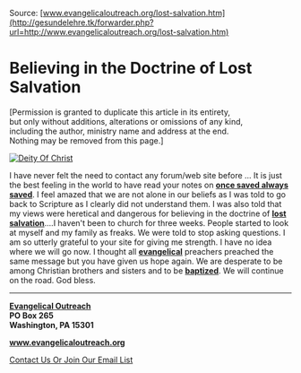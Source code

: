 <!--t Believing in the Doctrine of Lost Salvation t-->
<!--d  d-->

Source: [www.evangelicaloutreach.org/lost-salvation.htm](http://gesundelehre.tk/forwarder.php?url=http://www.evangelicaloutreach.org/lost-salvation.htm)


# Believing in the Doctrine of Lost Salvation

[Permission is granted to duplicate this article in its entirety,  
 but only without additions, alterations or omissions of any kind,  
 including the author, ministry name and address at the end.  
 Nothing may be removed from this page.]

[![Deity Of Christ](../s7.addthis.com/static/btn/v2/lg-share-en.gif)](http://www.addthis.com/bookmark.php?v=250&username=xa-4ce723c86d857fe0)

I have never felt the need to contact any forum/web site before ... It is just the best feeling in the world to have read your notes on [**once saved always saved**](http://gesundelehre.tk/forwarder.php?url=http://www.evangelicaloutreach.org/eternal-security.html). I feel amazed that we are not alone in our beliefs as I was told to go back to Scripture as I clearly did not understand them. I was also told that my views were heretical and dangerous for believing in the doctrine of [**lost salvation**](http://gesundelehre.tk/forwarder.php?url=http://www.evangelicaloutreach.org/can_salvation_be_lost_osas.html)....I haven't been to church for three weeks. People started to look at myself and my family as freaks. We were told to stop asking questions. I am so utterly grateful to your site for giving me strength. I have no idea where we will go now. I thought all [**evangelical**](http://gesundelehre.tk/forwarder.php?url=http://www.evangelicaloutreach.org/index.html) preachers preached the same message but you have given us hope again. We are desperate to be among Christian brothers and sisters and to be [**baptized**](http://gesundelehre.tk/forwarder.php?url=http://www.evangelicaloutreach.org/baptism.html). We will continue on the road. God bless.

* * *

**[Evangelical Outreach](http://gesundelehre.tk/forwarder.php?url=http://www.evangelicaloutreach.org/index.html)**  
**PO Box 265**  
**Washington, PA 15301**

**www.evangelicaloutreach.org**

[Contact Us Or Join Our Email List](http://gesundelehre.tk/forwarder.php?url=http://www.evangelicaloutreach.org/contact.html)